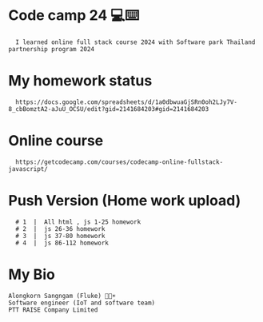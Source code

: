 # Code camp 24 💻⌨️

      I learned online full stack course 2024 with Software park Thailand partnership program 2024

# My homework status 
      https://docs.google.com/spreadsheets/d/1a0dbwuaGjSRn0oh2LJy7V-8_cbBomztA2-aJuU_OCSU/edit?gid=2141684203#gid=2141684203 

# Online course
      https://getcodecamp.com/courses/codecamp-online-fullstack-javascript/ 


# Push Version (Home work upload)
      # 1  |  All html , js 1-25 homework
      # 2  |  js 26-36 homework
      # 3  |  js 37-80 homework
      # 4  |  js 86-112 homework

# My Bio
    Alongkorn Sangngam (Fluke) 👨🤖☀️
    Software engineer (IoT and software team)
    PTT RAISE Company Limited

